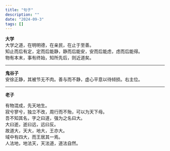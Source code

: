 ```yaml
---
title: "句子"
description: ""
date: "2024-09-3"
tags: []
---
```


**大学**  
大学之道，在明明德，在亲民，在止于至善。  
知止而后有定，定而后能静，静而后能安，安而后能虑，虑而后能得。  
物有本末，事有终始，知所先后，则近道矣。

---

**鬼谷子**  
安徐正静，其被节无不肉。善与而不静，虚心平意以待倾损。右主位。  

---

**老子**  

有物混成，先天地生。  
寂兮寥兮，独立不改，周行而不殆，可以为天下母。  
吾不知其名，字之曰道，强为之名曰大。  
大曰逝，逝曰远，远曰反。  
故道大，天大，地大，王亦大。  
域中有四大，而王居其一焉。  
人法地，地法天，天法道，道法自然。
